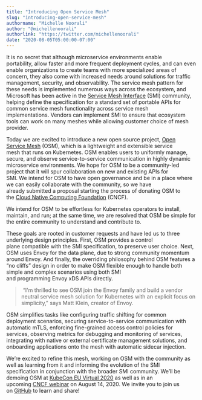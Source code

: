 ```yaml
---
title: "Introducing Open Service Mesh"
slug: "introducing-open-service-mesh"
authorname: "Michelle Noorali"
author: "@michellenoorali"
authorlink: "https://twitter.com/michellenoorali"
date: "2020-08-05T05:00:00-07:00"
---
```


It is no secret that although microservice environments enable portability, allow faster and more frequent deployment cycles, and can even enable organizations to create teams with more specialized areas of concern, they also come with increased needs around solutions for traffic management, security, and observability. The service mesh pattern for these needs is implemented numerous ways across the ecosystem, and Microsoft has been active in the [Service Mesh Interface](https://smi-spec.io) (SMI) community, helping define the specification for a standard set of portable APIs for common service mesh functionality across service mesh implementations. Vendors can implement SMI to ensure that ecosystem tools can work on many meshes while allowing customer choice of mesh provider.

Today we are excited to introduce a new open source project, [Open Service Mesh](https://openservicemesh.io) (OSM), which is a lightweight and extensible service mesh that runs on Kubernetes. OSM enables users to uniformly manage, secure, and observe service-to-service communication in highly dynamic microservice environments. We hope for OSM to be a community-led project that it will spur collaboration on new and existing APIs for SMI. We intend for OSM to have open governance and be in a place where we can easily collaborate with the community, so we have already submitted a proposal starting the process of donating OSM to the [Cloud Native Computing Foundation](https://cncf.io) (CNCF).

We intend for OSM to be effortless for Kubernetes operators to install, maintain, and run; at the same time, we are resolved that OSM be simple for the entire community to understand and contribute to.

These goals are rooted in customer requests and have led us to three underlying design principles. First, OSM provides a control plane compatible with the SMI specification, to preserve user choice. Next, OSM uses Envoy for the data plane, due to strong community momentum around Envoy. And finally, the overriding philosophy behind OSM features a “no cliffs” design in order to make OSM flexible enough to handle both simple and complex scenarios using both SMI and programming Envoy xDS APIs directly.

> “I'm thrilled to see OSM join the Envoy family and build a vendor neutral service mesh solution for Kubernetes with an explicit focus on simplicity," says Matt Klein, creator of Envoy.

OSM simplifies tasks like configuring traffic shifting for common deployment scenarios, securing service-to-service communication with automatic mTLS, enforcing fine-grained access control policies for services, observing metrics for debugging and monitoring of services, integrating with native or external certificate management solutions, and onboarding applications onto the mesh with automatic sidecar injection.

We’re excited to refine this mesh, working on OSM with the community as well as learning from it and informing the evolution of the SMI specification in conjunction with the broader SMI community. We’ll be demoing OSM at [KubeCon EU Virtual 2020](https://events.linuxfoundation.org/kubecon-cloudnativecon-europe/) as well as in an upcoming [CNCF webinar](https://www.cncf.io/webinars/cncf-ambassador-webinar-navigating-the-service-mesh-ecosystem/) on August 14, 2020. We invite you to join us on [GitHub](https://github.com/openservicemesh) to learn and share!
<!--more--> 
